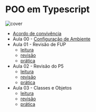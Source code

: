 # POO em Typescript

![cover](https://user-images.githubusercontent.com/4747652/261453336-15fd08ae-bd69-4e17-b82b-d25f62887bee.jpg)

- [Acordo de convivência](aulas/acordo.md)
- Aula 00 - [Configuração de Ambiente](aulas/config.md)
- Aula 01 - Revisão de FUP
  - [leitura](aulas/fup-leitura.md)
  - [revisão](aulas/fup-revisao.md)
  - [prática](aulas/fup-pratica.md)
- Aula 02 - Revisão do P5
  - [leitura](aulas/p5-leitura.md)
  - [revisão](aulas/p5-revisao.md)
  - [prática](aulas/p5-pratica.md)
- Aula 03 - Classes e Objetos
  - [leitura](aulas/classes-leitura.md)
  - [revisão](aulas/classes-revisao.md)
  - [prática](aulas/classes-pratica.md)
